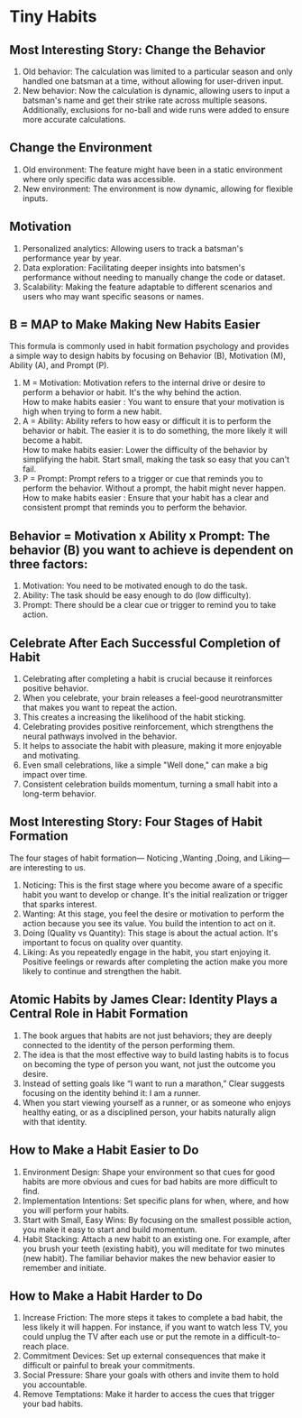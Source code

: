 # Tiny Habits

## Most Interesting Story: Change the Behavior
1. Old behavior: 
   The calculation was limited to a particular season and only handled one batsman at a time, without allowing for user-driven input.
2. New behavior: 
   Now the calculation is dynamic, allowing users to input a batsman's name and get their strike rate across multiple seasons. 
   Additionally, exclusions for no-ball and wide runs were added to ensure more accurate calculations.

## Change the Environment
1. Old environment: The feature might have been in a static environment where only specific data was accessible.
2. New environment: The environment is now dynamic, allowing for flexible inputs.
## Motivation
1. Personalized analytics: Allowing users to track a batsman's performance year by year.
2. Data exploration: Facilitating deeper insights into batsmen's performance without needing to manually change the code or dataset.
3. Scalability: Making the feature adaptable to different scenarios and users who may want specific seasons or names.

## B = MAP to Make Making New Habits Easier
 This formula is commonly used in habit formation psychology and provides a simple way to design habits by focusing on Behavior (B), Motivation (M), Ability (A), and Prompt (P).
1. M = Motivation: Motivation refers to the internal drive or desire to perform a behavior or habit. It's the why behind the action.  
  How to make habits easier : You want to ensure that your motivation is high when trying to form a new habit.
2. A = Ability: Ability refers to how easy or difficult it is to perform the behavior or habit. The easier it is to do something, the more likely it will become a habit.  
  How to make habits easier: Lower the difficulty of the behavior by simplifying the habit. Start small, making the task so easy that you can't fail.
3. P = Prompt: Prompt refers to a trigger or cue that reminds you to perform the behavior. Without a prompt, the habit might never happen.  
  How to make habits easier : Ensure that your habit has a clear and consistent prompt that reminds you to perform the behavior.

## Behavior = Motivation x Ability x Prompt: The behavior (B) you want to achieve is dependent on three factors:  
1. Motivation: You need to be motivated enough to do the task.  
2. Ability: The task should be easy enough to do (low difficulty).  
3. Prompt: There should be a clear cue or trigger to remind you to take action.
## Celebrate After Each Successful Completion of Habit
1. Celebrating after completing a habit is crucial because it reinforces positive behavior.  
2. When you celebrate, your brain releases  a feel-good neurotransmitter that makes you want to repeat the action.  
3. This creates a increasing the likelihood of the habit sticking.  
4. Celebrating provides positive reinforcement, which strengthens the neural pathways involved in the behavior.  
5. It helps to associate the habit with pleasure, making it more enjoyable and motivating.  
6. Even small celebrations, like a simple "Well done," can make a big impact over time.  
7. Consistent celebration builds momentum, turning a small habit into a long-term behavior.
   
## Most Interesting Story: Four Stages of Habit Formation
The four stages of habit formation— Noticing ,Wanting ,Doing, and Liking—are interesting to us.
1. Noticing: 
  This is the first stage where you become aware of a specific habit you want to develop or change. It's the initial realization or trigger that sparks interest.
2. Wanting: 
  At this stage, you feel the desire or motivation to perform the action because you see its value. You build the intention to act on it.
3. Doing (Quality vs Quantity): 
  This stage is about the actual action. It's important to focus on quality over quantity. 
4. Liking: 
  As you repeatedly engage in the habit, you start enjoying it. Positive feelings or rewards after completing the action make you more likely to continue and strengthen the habit.
  
## Atomic Habits by James Clear: Identity Plays a Central Role in Habit Formation
1. The book argues that habits are not just behaviors; they are deeply connected to the identity of the person performing them.  
2. The idea is that the most effective way to build lasting habits is to focus on becoming the type of person you want, not just the outcome you desire.  
3. Instead of setting goals like “I want to run a marathon,” Clear suggests focusing on the identity behind it: I am a runner. 
4. When you start viewing yourself as a runner, or as someone who enjoys healthy eating, or as a disciplined person, your habits naturally align with that identity.

## How to Make a Habit Easier to Do
1. Environment Design: Shape your environment so that cues for good habits are more obvious and cues for bad habits are more difficult to find.
2. Implementation Intentions: Set specific plans for when, where, and how you will perform your habits.
3. Start with Small, Easy Wins: By focusing on the smallest possible action, you make it easy to start and build momentum.
4. Habit Stacking: Attach a new habit to an existing one. For example, after you brush your teeth (existing habit), you will meditate for two minutes (new habit). The familiar behavior makes the new behavior easier to remember and initiate.

## How to Make a Habit Harder to Do
1. Increase Friction: The more steps it takes to complete a bad habit, the less likely it will happen. For instance, if you want to watch less TV, you could unplug the TV after each use or put the remote in a difficult-to-reach place.
2. Commitment Devices: Set up external consequences that make it difficult or painful to break your commitments.
3. Social Pressure: Share your goals with others and invite them to hold you accountable.
4. Remove Temptations: Make it harder to access the cues that trigger your bad habits.
